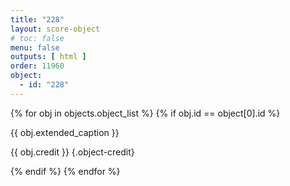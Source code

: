 ```yaml
---
title: "228"
layout: score-object
# toc: false
menu: false
outputs: [ html ]
order: 11960
object:
  - id: "228"
---
```


{% for obj in objects.object_list %}
{% if obj.id == object[0].id %}

{{ obj.extended_caption }}

{{ obj.credit }} {.object-credit}

{% endif %}
{% endfor %}
